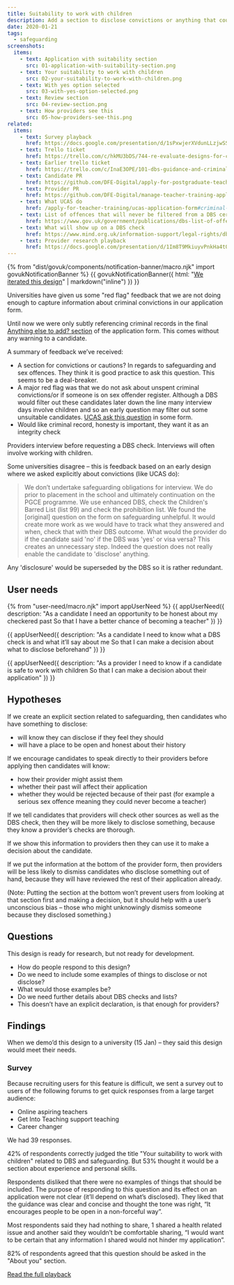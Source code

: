 ```yaml
---
title: Suitability to work with children
description: Add a section to disclose convictions or anything that could affect suitability to work with children.
date: 2020-01-21
tags:
  - safeguarding
screenshots:
  items:
    - text: Application with suitability section
      src: 01-application-with-suitability-section.png
    - text: Your suitability to work with children
      src: 02-your-suitability-to-work-with-children.png
    - text: With yes option selected
      src: 03-with-yes-option-selected.png
    - text: Review section
      src: 04-review-section.png
    - text: How providers see this
      src: 05-how-providers-see-this.png
related:
  items:
    - text: Survey playback
      href: https://docs.google.com/presentation/d/1sPxwjerXVdunLLzjwSSTOZyT9j9s_xfF_hRf9W412c0/edit#slide=id.p
    - text: Trello ticket
      href: https://trello.com/c/hkMU3bDS/744-re-evaluate-designs-for-criminal-conviction-declarations-feedback-from-providers
    - text: Earlier trello ticket
      href: https://trello.com/c/InaE3OPE/101-dbs-guidance-and-criminal-records-checks
    - text: Candidate PR
      href: https://github.com/DFE-Digital/apply-for-postgraduate-teacher-training-prototype/pull/323
    - text: Provider PR
      href: https://github.com/DFE-Digital/manage-teacher-training-applications-prototype/pull/28
    - text: What UCAS do
      href: /apply-for-teacher-training/ucas-application-form#criminal-declaration-in-course-choice
    - text: List of offences that will never be filtered from a DBS certificate
      href: https://www.gov.uk/government/publications/dbs-list-of-offences-that-will-never-be-filtered-from-a-criminal-record-check
    - text: What will show up on a DBS check
      href: https://www.mind.org.uk/information-support/legal-rights/dbs-checks-and-your-mental-health/what-will-show-up-on-a-dbs-check
    - text: Provider research playback
      href: https://docs.google.com/presentation/d/1Im8T9MkiuyvPnkHa4tOeZU9M-Sl_E10Zkv2mrn6lEJY/edit#slide=id.p
---
```


{% from "dist/govuk/components/notification-banner/macro.njk" import govukNotificationBanner %}
{{ govukNotificationBanner({
  html: "[We iterated this design](/apply-for-teacher-training/declaring-safeguarding-concerns)" | markdown("inline")
}) }}

Universities have given us some "red flag" feedback that we are not doing enough to capture information about criminal convictions in our application form.

Until now we were only subtly referencing criminal records in the final [Anything else to add? section](/apply-for-teacher-training/apply-launch#88-submit-application) of the application form. This comes without any warning to a candidate.

A summary of feedback we’ve received:

- A section for convictions or cautions? In regards to safeguarding and sex offences. They think it is good practice to ask this question. This seems to be a deal-breaker.
- A major red flag was that we do not ask about unspent criminal convictions/or if someone is on sex offender register. Although a DBS would filter out these candidates later down the line many interview days involve children and so an early question may filter out some unsuitable candidates. [UCAS ask this question](/apply-for-teacher-training/ucas-application-form#criminal-declaration-in-course-choice) in some form.
- Would like criminal record, honesty is important, they want it as an integrity check

Providers interview before requesting a DBS check. Interviews will often involve working with children.

Some universities disagree – this is feedback based on an early design where we asked explicitly about convictions (like UCAS do):

> We don’t undertake safeguarding obligations for interview. We do prior to placement in the school and ultimately continuation on the PGCE programme. We use enhanced DBS, check the Children's Barred List (list 99) and check the prohibition list. We found the [original] question on the form on safeguarding unhelpful. It would create more work as we would have to track what they answered and when, check that with their DBS outcome. What would the provider do if the candidate said 'no' if the DBS was 'yes' or visa versa? This creates an unnecessary step. Indeed the question does not really enable the candidate to 'disclose' anything.

Any 'disclosure' would be superseded by the DBS so it is rather redundant.

## User needs

{% from "user-need/macro.njk" import appUserNeed %}
{{ appUserNeed({
  description: "As a candidate
I need an opportunity to be honest about my checkered past
So that I have a better chance of becoming a teacher"
}) }}

{{ appUserNeed({
  description: "As a candidate
I need to know what a DBS check is and what it’ll say about me
So that I can make a decision about what to disclose beforehand"
}) }}

{{ appUserNeed({
  description: "As a provider
I need to know if a candidate is safe to work with children
So that I can make a decision about their application"
}) }}

## Hypotheses

If we create an explicit section related to safeguarding, then candidates who have something to disclose:

- will know they can disclose if they feel they should
- will have a place to be open and honest about their history

If we encourage candidates to speak directly to their providers before applying then candidates will know:

- how their provider might assist them
- whether their past will affect their application
- whether they would be rejected because of their past (for example a serious sex offence meaning they could never become a teacher)

If we tell candidates that providers will check other sources as well as the DBS check, then they will be more likely to disclose something, because they know a provider’s checks are thorough.

If we show this information to providers then they can use it to make a decision about the candidate.

If we put the information at the bottom of the provider form, then providers will be less likely to dismiss candidates who disclose something out of hand, because they will have reviewed the rest of their application already.

(Note: Putting the section at the bottom won’t prevent users from looking at that section first and making a decision, but it should help with a user’s unconscious bias – those who might unknowingly dismiss someone because they disclosed something.)

## Questions

This design is ready for research, but not ready for development.

- How do people respond to this design?
- Do we need to include some examples of things to disclose or not disclose?
- What would those examples be?
- Do we need further details about DBS checks and lists?
- This doesn’t have an explicit declaration, is that enough for providers?

## Findings

When we demo’d this design to a university (15 Jan) – they said this design would meet their needs.

### Survey

Because recruiting users for this feature is difficult, we sent a survey out to users of the following forums to get quick responses from a large target audience:

- Online aspiring teachers
- Get Into Teaching support teaching
- Career changer

We had 39 responses.

42% of respondents correctly judged the title "Your suitability to work with children" related to DBS and safeguarding. But 53% thought it would be a section about experience and personal skills.

Respondents disliked that there were no examples of things that should be included. The purpose of responding to this question and its effect on an application were not clear (it’ll depend on what’s disclosed). They liked that the guidance was clear and concise and thought the tone was right, “It encourages people to be open in a non-forceful way”.

Most respondents said they had nothing to share, 1 shared a health related issue and another said they wouldn’t be comfortable sharing, “I would want to be certain that any information I shared would not hinder my application”.

82% of respondents agreed that this question should be asked in the "About you" section.

[Read the full playback](https://docs.google.com/presentation/d/1sPxwjerXVdunLLzjwSSTOZyT9j9s_xfF_hRf9W412c0/edit#slide=id.p)
